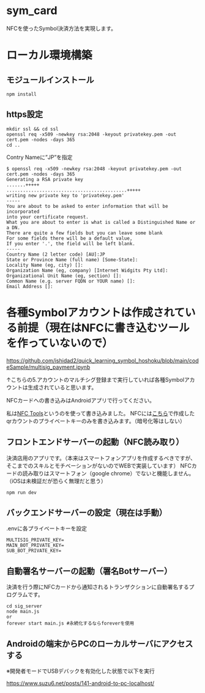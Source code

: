 # sym_card

NFCを使ったSymbol決済方法を実現します。


# ローカル環境構築

## モジュールインストール
```
npm install
```

## https設定

```
mkdir ssl && cd ssl
openssl req -x509 -newkey rsa:2048 -keyout privatekey.pem -out cert.pem -nodes -days 365
cd ..
```

Contry Nameに”JP”を指定

```
$ openssl req -x509 -newkey rsa:2048 -keyout privatekey.pem -out cert.pem -nodes -days 365
Generating a RSA private key
.......+++++
............................................+++++
writing new private key to 'privatekey.pem'
-----
You are about to be asked to enter information that will be incorporated
into your certificate request.
What you are about to enter is what is called a Distinguished Name or a DN.
There are quite a few fields but you can leave some blank
For some fields there will be a default value,
If you enter '.', the field will be left blank.
-----
Country Name (2 letter code) [AU]:JP
State or Province Name (full name) [Some-State]:
Locality Name (eg, city) []:
Organization Name (eg, company) [Internet Widgits Pty Ltd]:
Organizational Unit Name (eg, section) []:
Common Name (e.g. server FQDN or YOUR name) []:
Email Address []:
```

# 各種Symbolアカウントは作成されている前提（現在はNFCに書き込むツールを作っていないので）

https://github.com/ishidad2/quick_learning_symbol_hoshoku/blob/main/codeSample/multisig_payment.ipynb

↑こちらの5.アカウントのマルチシグ登録まで実行していれば各種Symbolアカウントは生成されていると思います。

NFCカードへの書き込みはAndroidアプリで行ってください。

私は[NFC Tools](https://play.google.com/store/apps/details?id=com.wakdev.wdnfc&hl=ja&gl=US)というのを使って書き込みました。
NFCには[こちら](https://github.com/ishidad2/quick_learning_symbol_hoshoku/blob/main/codeSample/multisig_payment.ipynb)で作成したqrカウントのプライベートキーのみを書き込みます。（暗号化等はしない）


## フロントエンドサーバーの起動（NFC読み取り）

決済店用のアプリです。（本来はスマートフォンアプリを作成するべきですが、そこまでのスキルとモチベーションがないのでWEBで実装しています）
NFCカードの読み取りはスマートフォン（google chrome）でないと機能しません。（iOSは未検証だが恐らく無理だと思う）

```
npm run dev
```

## バックエンドサーバーの設定（現在は手動）

.envに各プライベートキーを設定

```
MULTISIG_PRIVATE_KEY=
MAIN_BOT_PRIVATE_KEY=
SUB_BOT_PRIVATE_KEY=
```


## 自動署名サーバーの起動（署名Botサーバー）

決済を行う際にNFCカードから通知されるトランザクションに自動署名するプログラムです。

```
cd sig_server
node main.js
or
forever start main.js #永続化するならforeverを使用
```

## Androidの端末からPCのローカルサーバにアクセスする

※開発者モードでUSBデバックを有効化した状態で以下を実行

https://www.suzu6.net/posts/141-android-to-pc-localhost/